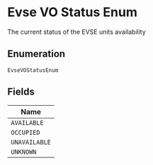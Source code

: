 
# Evse VO Status Enum

The current status of the EVSE units availability

## Enumeration

`EvseVOStatusEnum`

## Fields

| Name |
|  --- |
| `AVAILABLE` |
| `OCCUPIED` |
| `UNAVAILABLE` |
| `UNKNOWN` |

